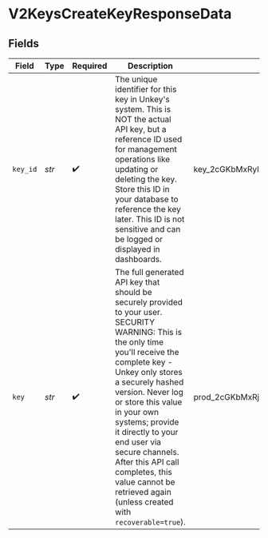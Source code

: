 # V2KeysCreateKeyResponseData


## Fields

| Field                                                                                                                                                                                                                                                                                                                                                                                                                       | Type                                                                                                                                                                                                                                                                                                                                                                                                                        | Required                                                                                                                                                                                                                                                                                                                                                                                                                    | Description                                                                                                                                                                                                                                                                                                                                                                                                                 | Example                                                                                                                                                                                                                                                                                                                                                                                                                     |
| --------------------------------------------------------------------------------------------------------------------------------------------------------------------------------------------------------------------------------------------------------------------------------------------------------------------------------------------------------------------------------------------------------------------------- | --------------------------------------------------------------------------------------------------------------------------------------------------------------------------------------------------------------------------------------------------------------------------------------------------------------------------------------------------------------------------------------------------------------------------- | --------------------------------------------------------------------------------------------------------------------------------------------------------------------------------------------------------------------------------------------------------------------------------------------------------------------------------------------------------------------------------------------------------------------------- | --------------------------------------------------------------------------------------------------------------------------------------------------------------------------------------------------------------------------------------------------------------------------------------------------------------------------------------------------------------------------------------------------------------------------- | --------------------------------------------------------------------------------------------------------------------------------------------------------------------------------------------------------------------------------------------------------------------------------------------------------------------------------------------------------------------------------------------------------------------------- |
| `key_id`                                                                                                                                                                                                                                                                                                                                                                                                                    | *str*                                                                                                                                                                                                                                                                                                                                                                                                                       | :heavy_check_mark:                                                                                                                                                                                                                                                                                                                                                                                                          | The unique identifier for this key in Unkey's system. This is NOT the actual API key, but a reference ID used for management operations like updating or deleting the key. Store this ID in your database to reference the key later. This ID is not sensitive and can be logged or displayed in dashboards.                                                                                                                | key_2cGKbMxRyIzhCxo1Idjz8q                                                                                                                                                                                                                                                                                                                                                                                                  |
| `key`                                                                                                                                                                                                                                                                                                                                                                                                                       | *str*                                                                                                                                                                                                                                                                                                                                                                                                                       | :heavy_check_mark:                                                                                                                                                                                                                                                                                                                                                                                                          | The full generated API key that should be securely provided to your user.<br/>SECURITY WARNING: This is the only time you'll receive the complete key - Unkey only stores a securely hashed version. Never log or store this value in your own systems; provide it directly to your end user via secure channels. After this API call completes, this value cannot be retrieved again (unless created with `recoverable=true`). | prod_2cGKbMxRjIzhCxo1IdjH3arELti7Sdyc8w6XYbvtcyuBowPT                                                                                                                                                                                                                                                                                                                                                                       |
